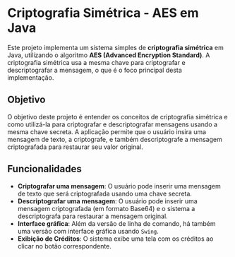 # Criptografia Simétrica - AES em Java

Este projeto implementa um sistema simples de **criptografia simétrica** em Java, utilizando o algoritmo **AES (Advanced Encryption Standard)**. A criptografia simétrica usa a mesma chave para criptografar e descriptografar a mensagem, o que é o foco principal desta implementação.

## Objetivo

O objetivo deste projeto é entender os conceitos de criptografia simétrica e como utilizá-la para criptografar e descriptografar mensagens usando a mesma chave secreta. A aplicação permite que o usuário insira uma mensagem de texto, a criptografe, e também descriptografe a mensagem criptografada para restaurar seu valor original.

## Funcionalidades

- **Criptografar uma mensagem**: O usuário pode inserir uma mensagem de texto que será criptografada usando uma chave secreta.
- **Descriptografar uma mensagem**: O usuário pode inserir uma mensagem criptografada (em formato Base64) e o sistema a descriptografa para restaurar a mensagem original.
- **Interface gráfica**: Além da versão de linha de comando, há também uma versão com interface gráfica usando `Swing`.
- **Exibição de Créditos**: O sistema exibe uma tela com os créditos ao clicar no botão correspondente.
